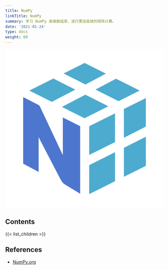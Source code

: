 ```yaml
---
title: NumPy
linkTitle: NumPy
summary: 学习 NumPy 高维数组库，进行更加高效的矩阵计算。
date: '2021-01-24'
type: docs
weight: 60
---
```


![](cover.svg)

## Contents

{{< list_children >}}

## References

- [NumPy.org](https://numpy.org/)
